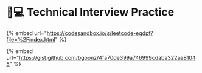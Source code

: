 # 👨💻 Technical Interview Practice

{% embed url="https://codesandbox.io/s/leetcode-egdpt?file=%2Findex.html" %}

{% embed url="https://gist.github.com/bgoonz/4fa70de399a746999cdaba322ae81045" %}
